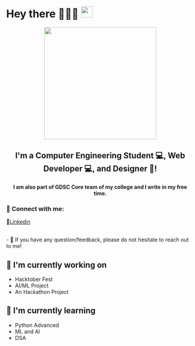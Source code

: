 <h1>
  Hey there 🙋🏽‍♀️
  <img src="https://media.giphy.com/media/hvRJCLFzcasrR4ia7z/giphy.gif" width="30px"/>
</h1>
<div id="header" align="center">
  <img src="https://media.giphy.com/media/paTz7UZbPfTZFRYnnB/giphy.gif" width="300"/>
</div>

<h2 align="center">
I'm a Computer Engineering Student 💻, Web Developer 💻, and Designer 🎨!
</h2> 

<h4 align="center">
I am also part of GDSC Core team of my college and I write in my free time.
  </h4>
  
### 🤝 Connect with me:
 🔗<a href="https://www.linkedin.com/in/ira-mane/">Linkedin</a>

</br>
- 💬 If you have any question/feedback, please do not hesitate to reach out to me!

## 🔭 I'm currently working on

- Hacktober Fest
- AI/ML Project
- An Hackathon Project

## 🌱 I'm currently learning

- Python Advanced
- ML and AI
- DSA



